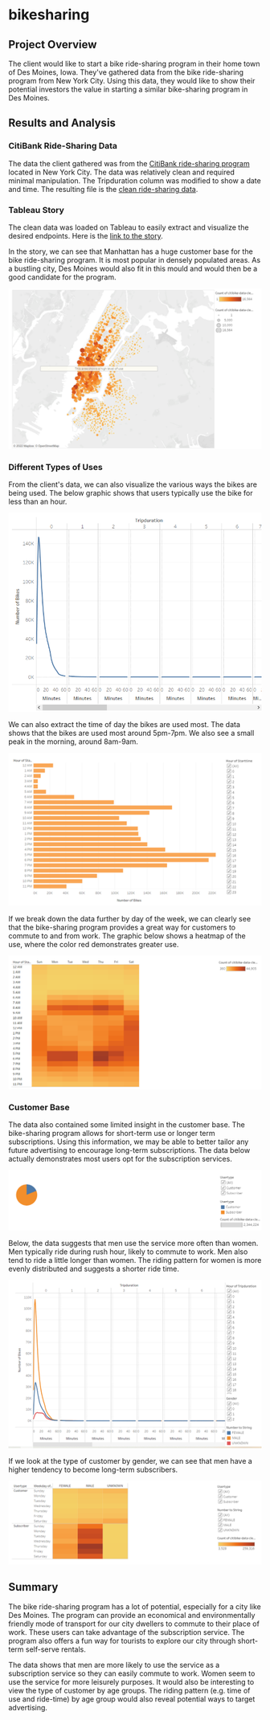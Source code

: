 # bikesharing

## Project Overview

The client would like to start a bike ride-sharing program in their home town of Des Moines, Iowa. They've gathered data from the bike ride-sharing program from New York City. Using this data, they would like to show their potential investors the value in starting a similar bike-sharing program in Des Moines. 

## Results and Analysis

### CitiBank Ride-Sharing Data

The data the client gathered was from the [CitiBank ride-sharing program](Resources/201908-citibike-tripdata-challenge.csv) located in New York City. The data was relatively clean and required minimal manipulation. The Tripduration column was modified to show a date and time. The resulting file is the [clean ride-sharing data](Resources/citibike-data-clean.csv).

### Tableau Story

The clean data was loaded on Tableau to easily extract and visualize the desired endpoints. Here is the [link to the story](https://public.tableau.com/views/CitiBike-ridesharing-data/CitiBikeRidingData?:language=en-US&publish=yes&:display_count=n&:origin=viz_share_link).

In the story, we can see that Manhattan has a huge customer base for the bike ride-sharing program. It is most popular in densely populated areas. As a bustling city, Des Moines would also fit in this mould and would then be a good candidate for the program. 

![biketrip-citymap](Analysis/biketrip-citymap.png)

### Different Types of Uses

From the client's data, we can also visualize the various ways the bikes are being used. The below graphic shows that users typically use the bike for less than an hour.

![biketrip-by-hour](Analysis/biketrip-by-hour.png)

We can also extract the time of day the bikes are used most. The data shows that the bikes are used most around 5pm-7pm. We also see a small peak in the morning, around 8am-9am. 

![biketrip-hours](Analysis/biketrip-hours.png)

If we break down the data further by day of the week, we can clearly see that the bike-sharing program provides a great way for customers to commute to and from work. The graphic below shows a heatmap of the use, where the color red demonstrates greater use.

![biketrip-by-hour-by-week](Analysis/biketrip-by-hour-by-weekday.png)

### Customer Base

The data also contained some limited insight in the customer base. The bike-sharing program allows for short-term use or longer term subscriptions. Using this information, we may be able to better tailor any future advertising to encourage long-term subscriptions. The data below actually demonstrates most users opt for the subscription services.

![customer-type](Analysis/customer-type.png)

Below, the data suggests that men use the service more often than women. Men typically ride during rush hour, likely to commute to work. Men also tend to ride a little longer than women. The riding pattern for women is more evenly distributed and suggests a shorter ride time.

![biketrip-by-hour-by-gender](Analysis/biketrip-by-hour-by-gender.png)

If we look at the type of customer by gender, we can see that men have a higher tendency to become long-term subscribers.

![usage-by-customer-by-gender](Analysis/usage-by-customertype-by-gender.png)

## Summary

The bike ride-sharing program has a lot of potential, especially for a city like Des Moines. The program can provide an economical and environmentally friendly mode of transport for our city dwellers to commute to their place of work. These users can take advantage of the subscription service. The program also offers a fun way for tourists to explore our city through short-term self-serve rentals.

The data shows that men are more likely to use the service as a subscription service so they can easily commute to work. Women seem to use the service for more leisurely purposes. It would also be interesting to view the type of customer by age groups. The riding pattern (e.g. time of use and ride-time) by age group would also reveal potential ways to target advertising.